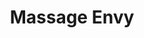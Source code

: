 ---
title: "Massage Envy"
url: /marietta/massage-envy-johnson-ferry-road-northeast/
shop: Massage
---